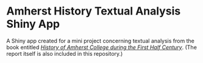 # Amherst History Textual Analysis Shiny App

A Shiny app created for a mini project concerning textual analysis from the book entitled *[History of Amherst College during the First Half Century](https://archive.org/details/historyofamherst00tyleiala)*. (The report itself is also included in this repository.) 
